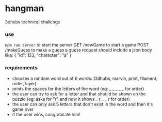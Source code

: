 # hangman
3dhubs technical challenge

### use
`npm run server` to start the server
GET /newGame to start a game
POST /makeGuess to make a guess
a guess request should include a json body like:
{
  "id": 123,
  "character": "a"
}

### requirements
* chooses a random word out of 6 words: (3dhubs, marvin, print, filament, order, layer)
* prints the spaces for the letters of the word (eg: ​_ _ _​ _ _ for order)
* the user can try to ask for a letter and that should be shown on the puzzle (eg: asks for "r" and now it shows ​_ r _​ _ r for order)
* the user can only ask 5 letters that don't exist in the word and then it's game over
* if the user wins, congratulate him!
